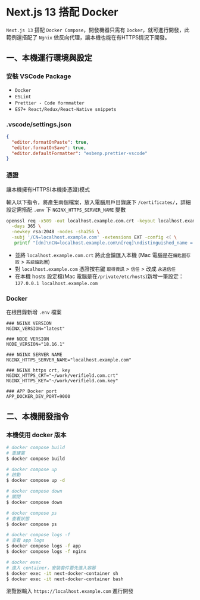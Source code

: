 # Next.js 13 搭配 Docker

`Next.js 13` 搭配 `Docker Compose`，開發機器只需有 `Docker`，就可進行開發，此範例還搭配了 `Ngnix` 做反向代理，讓本機也能在有HTTPS情況下開發。

## 一、本機運行環境與設定

### 安裝 VSCode Package

- `Docker`
- `ESLint`
- `Prettier - Code formmatter`
- `ES7+ React/Redux/React-Native snippets`

### .vscode/settings.json

```json
{
  "editor.formatOnPaste": true,
  "editor.formatOnSave": true,
  "editor.defaultFormatter": "esbenp.prettier-vscode"
}
```

### 憑證

讓本機擁有HTTPS(本機掛憑證)模式

輸入以下指令，將產生兩個檔案，放入電腦用戶目錄底下 `/certificates/`，詳細設定需搭配 `.env` 下 `NGINX_HTTPS_SERVER_NAME` 變數

```bash
openssl req -x509 -out localhost.example.com.crt -keyout localhost.example.com.key \
  -days 365 \
  -newkey rsa:2048 -nodes -sha256 \
  -subj '/CN=localhost.example.com' -extensions EXT -config <( \
   printf "[dn]\nCN=localhost.example.com\n[req]\ndistinguished_name = dn\n[EXT]\nsubjectAltName=DNS:localhost.example.com\nkeyUsage=digitalSignature\nextendedKeyUsage=serverAuth")
```

- 並將 `localhost.example.com.crt` 將此金鑰匯入本機 (Mac 電腦是在`鑰匙圈存取` > `系統鑰匙圈`)
- 對 `localhost.example.com` 憑證按右鍵 `取得資訊` > `信任` > 改成 `永遠信任`
- 在本機 hosts 設定檔(Mac 電腦是在`/private/etc/hosts`)新增一筆設定： `127.0.0.1 localhost.example.com`

### Docker

在根目錄新增 `.env` 檔案

```log
### NGINX VERSION
NGINX_VERSION="latest"

### NODE VERSION
NODE_VERSION="18.16.1"

### NGINX SERVER NAME
NGINX_HTTPS_SERVER_NAME="localhost.example.com"

### NGINX https crt, key
NGINX_HTTPS_CRT="~/work/verifield.com.crt"
NGINX_HTTPS_KEY="~/work/verifield.com.key"

### APP Docker port
APP_DOCKER_DEV_PORT=9000
```

## 二、本機開發指令

### 本機使用 docker 版本

```bash
# docker compose build
# 重建置
$ docker compose build

# docker compose up
# 啟動
$ docker compose up -d

# docker compose down
# 關閉
$ docker compose down

# docker compose ps
# 查看狀態
$ docker compose ps

# docker compose logs -f
# 查看 app logs
$ docker compose logs -f app
$ docker compose logs -f nginx

# docker exec
# 進入 container，安裝套件要先進入容器 
$ docker exec -it next-docker-container sh
$ docker exec -it next-docker-container bash
```

瀏覽器輸入 `https://localhost.example.com` 進行開發
